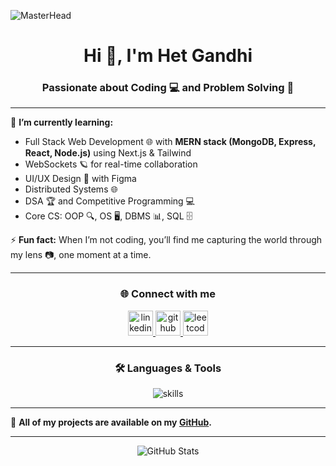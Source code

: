 ![MasterHead](https://www.careerguide.com/career/wp-content/uploads/2020/02/cs-an.gif)

<h1 align="center">Hi 👋, I'm Het Gandhi</h1>
<h3 align="center">Passionate about Coding 💻 and Problem Solving 🧩</h3>

---

🌱 **I’m currently learning:**

- Full Stack Web Development 🌐 with **MERN stack (MongoDB, Express, React, Node.js)** using Next.js & Tailwind
- WebSockets 🪐 for real-time collaboration
- UI/UX Design 🎨 with Figma
- Distributed Systems 🌐
- DSA 🏆 and Competitive Programming 💻
- Core CS: OOP 🔍, OS 🖥️, DBMS 📊, SQL 🗄️

⚡ **Fun fact:** When I’m not coding, you’ll find me capturing the world through my lens 📷, one moment at a time.

---

<h3 align="center">🌐 Connect with me</h3>

<p align="center">
  <a href="https://linkedin.com/in/het-gandhi-141462255" target="_blank">
    <img src="https://skillicons.dev/icons?i=linkedin" alt="linkedin" height="40"/>
  </a>
  <a href="https://github.com/Hetgandhi" target="_blank">
    <img src="https://skillicons.dev/icons?i=github" alt="github" height="40"/>
  </a>
  <a href="https://leetcode.com/Hetgandhi" target="_blank">
    <img src="https://upload.wikimedia.org/wikipedia/commons/1/19/LeetCode_logo_black.png" alt="leetcode" height="40"/>
  </a>
</p>

---

<h3 align="center">🛠️ Languages & Tools</h3>

<p align="center">
  <img src="https://skillicons.dev/icons?i=c,cpp,css,js,html,postgres,postman,mongodb,express,react,nodejs,tailwind,figma,git" alt="skills" />
</p>

---

🔗 **All of my projects are available on my [GitHub](https://github.com/Hetgandhi).**

---

<p align="center">
  <img src="https://github-readme-stats.vercel.app/api?username=Hetgandhi&show_icons=true&theme=radical" alt="GitHub Stats"/>
</p>
